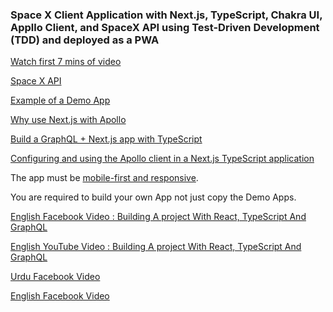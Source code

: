 ### Space X Client Application with Next.js, TypeScript, Chakra UI, Appllo Client, and SpaceX API using Test-Driven Development (TDD) and deployed as a PWA

[Watch first 7 mins of video](https://www.youtube.com/watch?v=7wzR4Ig5pTI)

[Space X API](http://api.spacex.land/graphql/)

[Example of a Demo App](https://github.com/imranhsayed/graphql-react-app/blob/master/GraphQl-SpaceX-Demo.gif)

[Why use Next.js with Apollo](https://blog.logrocket.com/why-use-next-js-apollo/)

[Build a GraphQL + Next.js app with TypeScript](https://www.apollographql.com/blog/apollo-client/next-js/next-js-getting-started/)

[Configuring and using the Apollo client in a Next.js TypeScript application](https://javascript.plainenglish.io/configuring-and-using-the-apollo-client-in-a-next-js-typescript-application-9de6b2258943)

The app must be [mobile-first and responsive](https://chakra-ui.com/docs/styled-system/responsive-styles).

You are required to build your own App not just copy the Demo Apps.

[English Facebook Video : Building A project With React, TypeScript And GraphQL](https://www.facebook.com/zeeshanhanif/videos/10224252222558107/)

[English YouTube Video : Building A project With React, TypeScript And GraphQL](https://www.youtube.com/watch?v=gavh9cTxGWI)

[Urdu Facebook Video](https://www.facebook.com/zeeshanhanif/videos/10224260317480475/)

[English Facebook Video](https://www.youtube.com/watch?v=oVn0oXOdS58)